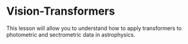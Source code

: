 # Vision-Transformers
This lesson will allow you to understand how to apply transformers to photometric and sectrometric data in astrophysics.
